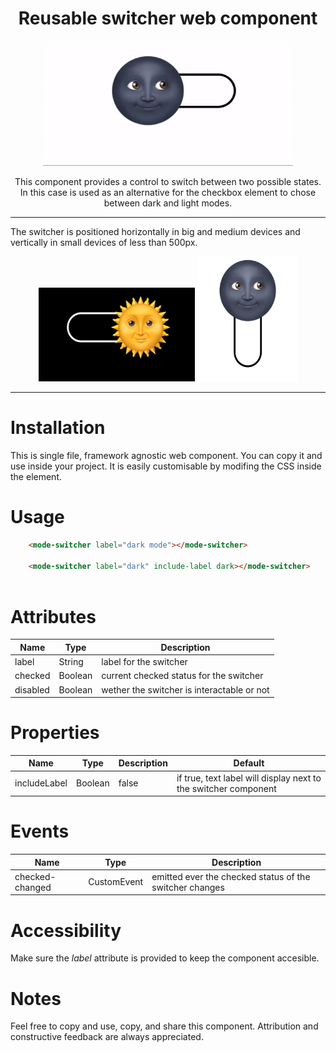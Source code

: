 <div align="center">

# Reusable switcher web component

<img src="./switcher.gif" alt="switcher component being clicked and changing from off to on, and back to off state" height="200" width="400"/>

This component provides a control to switch between two possible states. In this case is used as an alternative for the checkbox element to chose between dark and light modes.
</div>

---

The switcher is positioned horizontally in big and medium devices and vertically in small devices of less than 500px.

<div align="center">
<img src="./switcher-dark.png" alt="switcher component on big devices" height="150" width="250"/>
<img src="./switcher-light.png" alt="switcher component off small devices" height="200" width="160"/>

</div>

---

# Installation
This is single file, framework agnostic web component. You can copy it and use inside your project. It is easily customisable by modifing the CSS inside the <style></style> element. 

# Usage
```html
    <mode-switcher label="dark mode"></mode-switcher>
    
    <mode-switcher label="dark" include-label dark></mode-switcher>
   
```

# Attributes
| Name | Type | Description | 
| ---- | ---- | ----------- |
| label | String | label for the switcher | 
| checked | Boolean | current checked status for the switcher |
| disabled | Boolean | wether the switcher is interactable or not |

# Properties
| Name | Type | Description | Default |
| ---- | ---- | ----------- | -------- |
| includeLabel | Boolean | false | if true, text label will display next to the switcher component | false |

# Events
| Name | Type | Description |
| ---- | ---- | ----------- | 
| checked-changed | CustomEvent | emitted ever the checked status of the switcher changes

# Accessibility
Make sure the *label* attribute is provided to keep the component accesible.

# Notes
Feel free to copy and use, copy, and share this component. Attribution and constructive feedback are always appreciated.